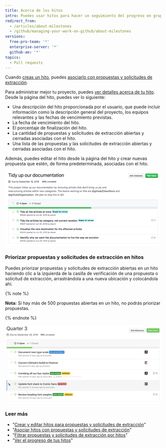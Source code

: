 ```yaml
---
title: Acerca de los hitos
intro: Puedes usar hitos para hacer un seguimiento del progreso en grupos de propuestas o solicitudes de extracción en un repositorio.
redirect_from:
  - /articles/about-milestones
  - /github/managing-your-work-on-github/about-milestones
versions:
  free-pro-team: '*'
  enterprise-server: '*'
  github-ae: '*'
topics:
  - Pull requests
---
```

Cuando [creas un hito](/articles/creating-and-editing-milestones-for-issues-and-pull-requests), puedes [asociarlo con propuestas y solicitudes de extracción](/articles/associating-milestones-with-issues-and-pull-requests).

Para administrar mejor tu proyecto, puedes [ver detalles acerca de tu hito](/articles/viewing-your-milestone-s-progress). Desde la página del hito, puedes ver lo siguiente:

- Una descripción del hito proporcionada por el usuario, que puede incluir información como la descripción general del proyecto, los equipos relevantes y las fechas de vencimiento previstas.
- La fecha de vencimiento del hito.
- El porcentaje de finalización del hito.
- La cantidad de propuestas y solicitudes de extracción abiertas y cerradas asociadas con el hito.
- Una lista de las propuestas y las solicitudes de extracción abiertas y cerradas asociadas con el hito.

Además, puedes editar el hito desde la página del hito y crear nuevas propuesta que estén, de forma predeterminada, asociadas con el hito.

![Página del hito](/assets/images/help/issues/milestone-info-page.png)

### Priorizar propuestas y solicitudes de extracción en hitos

Puedes priorizar propuestas y solicitudes de extracción abiertas en un hito haciendo clic a la izquierda de la casilla de verificación de una propuesta o solicitud de extracción, arrastrándola a una nueva ubicación y colocándola ahí.

{% note %}

**Nota:** Si hay más de 500 propuestas abiertas en un hito, no podrás priorizar propuestas.

{% endnote %}

![Hito reordenado](/assets/images/help/issues/milestone-reordered.gif)

### Leer más

- "[Crear y editar hitos para propuestas y solicitudes de extracción](/articles/creating-and-editing-milestones-for-issues-and-pull-requests)"
- "[Asociar hitos con propuestas y solicitudes de extracción](/articles/associating-milestones-with-issues-and-pull-requests)"
- "[Filtrar propuestas y solicitudes de extracción por hitos](/articles/filtering-issues-and-pull-requests-by-milestone)"
- "[Ver el progreso de tus hitos](/articles/viewing-your-milestone-s-progress)"

